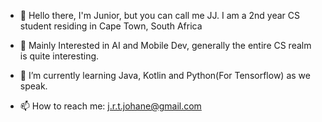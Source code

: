 - 👋 Hello there, I'm Junior, but you can call me JJ. I am a 2nd year CS student residing in Cape Town, South Africa
- 👀 Mainly Interested in AI and Mobile Dev, generally the entire CS realm is quite interesting.
- 🌱 I’m currently learning Java, Kotlin and Python(For Tensorflow) as we speak.

- 📫 How to reach me: j.r.t.johane@gmail.com

<!---
CdeJohane/CdeJohane is a ✨ special ✨ repository because its `README.md` (this file) appears on your GitHub profile.
You can click the Preview link to take a look at your changes.
--->
